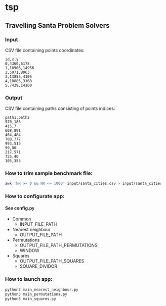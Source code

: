 # tsp
## Travelling  Santa Problem Solvers
### Input
CSV file containing points coordinates:
```csv
id,x,y
0,4360,6178
1,10906,14956
2,5071,8963
3,13853,4105
4,18885,3168
5,7439,14160
```
### Output
CSV file containing paths consisting of points indices:
```csv
path1,path2
570,185
415,7
608,891
464,484
700,777
993,515
99,80
217,571
725,40
105,353
```
### How to trim sample benchmark file:
```bash
awk 'NR >= 0 && NR <= 1000' input/santa_cities.csv > input/santa_cities_trimmed.csv
```
### How to configurate app:
#### See config.py
- Common
    - INPUT_FILE_PATH
- Nearest neighbour 
    - OUTPUT_FILE_PATH
- Permutations
    - OUTPUT_FILE_PATH_PERMUTATIONS
    - WINDOW
- Squares
    - OUTPUT_FILE_PATH_SQUARES
    - SQUARE_DIVIDOR
### How to launch app:
```bash
python3 main_nearest_neighbour.py
python3 main_permutations.py
python3 main_squares.py
```
